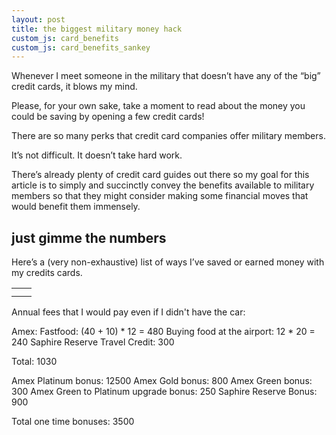 ```yaml
---
layout: post
title: the biggest military money hack
custom_js: card_benefits
custom_js: card_benefits_sankey
---
```

Whenever I meet someone in the military that doesn’t have any of the “big” credit cards, it blows my mind. 

Please, for your own sake, take a moment to read about the money you could be saving by opening a few credit cards!

There are so many perks that credit card companies offer military members. 


It’s not difficult.
It doesn’t take hard work.

There’s already plenty of credit card guides out there so my goal for this article is to simply and succinctly convey the benefits available to military members so that they might consider making some financial moves that would benefit them immensely.

## just gimme the numbers

Here’s a (very non-exhaustive) list of ways I’ve saved or earned money with my credits cards.

|  |  |
| --- | --- |
|  |  |
|  |  |

Annual fees that I would pay even if I didn't have the car:

Amex:
Fastfood: (40 + 10) * 12 = 480
Buying food at the airport: 12 * 20 = 240
Saphire Reserve Travel Credit: 300

Total: 1030

Amex Platinum bonus: 12500
Amex Gold bonus: 800
Amex Green bonus: 300
Amex Green to Platinum upgrade bonus: 250
Saphire Reserve Bonus: 900

Total one time bonuses: 3500

<div id="myDiv"></div>
<div id="sankey"></div>
<script src='https://cdn.plot.ly/plotly-2.29.1.min.js'></script>

